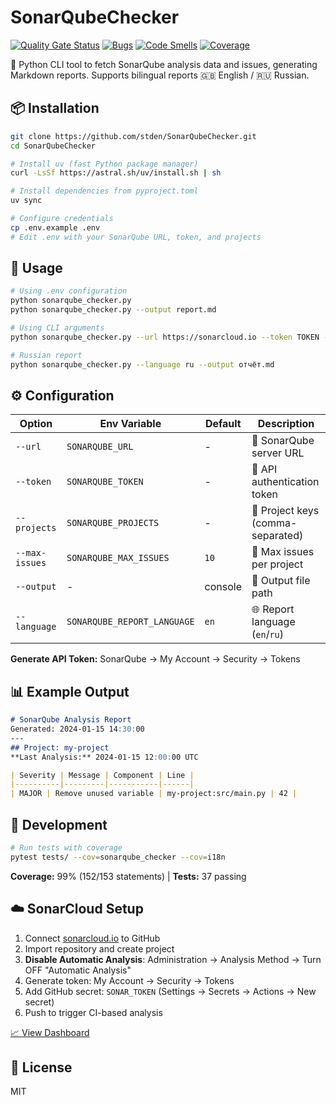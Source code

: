 # SonarQubeChecker

[![Quality Gate Status](https://sonarcloud.io/api/project_badges/measure?project=stden_SonarQubeChecker&metric=alert_status)](https://sonarcloud.io/summary/new_code?id=stden_SonarQubeChecker)
[![Bugs](https://sonarcloud.io/api/project_badges/measure?project=stden_SonarQubeChecker&metric=bugs)](https://sonarcloud.io/summary/new_code?id=stden_SonarQubeChecker)
[![Code Smells](https://sonarcloud.io/api/project_badges/measure?project=stden_SonarQubeChecker&metric=code_smells)](https://sonarcloud.io/summary/new_code?id=stden_SonarQubeChecker)
[![Coverage](https://sonarcloud.io/api/project_badges/measure?project=stden_SonarQubeChecker&metric=coverage)](https://sonarcloud.io/summary/new_code?id=stden_SonarQubeChecker)

🐍 Python CLI tool to fetch SonarQube analysis data and issues, generating Markdown reports. Supports bilingual reports 🇬🇧 English / 🇷🇺 Russian.

## 📦 Installation

```bash
git clone https://github.com/stden/SonarQubeChecker.git
cd SonarQubeChecker

# Install uv (fast Python package manager)
curl -LsSf https://astral.sh/uv/install.sh | sh

# Install dependencies from pyproject.toml
uv sync

# Configure credentials
cp .env.example .env
# Edit .env with your SonarQube URL, token, and projects
```

## 🚀 Usage

```bash
# Using .env configuration
python sonarqube_checker.py
python sonarqube_checker.py --output report.md

# Using CLI arguments
python sonarqube_checker.py --url https://sonarcloud.io --token TOKEN --projects proj1,proj2

# Russian report
python sonarqube_checker.py --language ru --output отчёт.md
```

## ⚙️ Configuration

| Option | Env Variable | Default | Description |
|--------|--------------|---------|-------------|
| `--url` | `SONARQUBE_URL` | - | 🔗 SonarQube server URL |
| `--token` | `SONARQUBE_TOKEN` | - | 🔑 API authentication token |
| `--projects` | `SONARQUBE_PROJECTS` | - | 📂 Project keys (comma-separated) |
| `--max-issues` | `SONARQUBE_MAX_ISSUES` | `10` | 🔢 Max issues per project |
| `--output` | - | console | 📄 Output file path |
| `--language` | `SONARQUBE_REPORT_LANGUAGE` | `en` | 🌐 Report language (`en`/`ru`) |

**Generate API Token:** SonarQube → My Account → Security → Tokens

## 📊 Example Output

```markdown
# SonarQube Analysis Report
Generated: 2024-01-15 14:30:00
---
## Project: my-project
**Last Analysis:** 2024-01-15 12:00:00 UTC

| Severity | Message | Component | Line |
|----------|---------|-----------|------|
| MAJOR | Remove unused variable | my-project:src/main.py | 42 |
```

## 🔧 Development

```bash
# Run tests with coverage
pytest tests/ --cov=sonarqube_checker --cov=i18n
```

**Coverage:** 99% (152/153 statements) | **Tests:** 37 passing

## ☁️ SonarCloud Setup

1. Connect [sonarcloud.io](https://sonarcloud.io) to GitHub
2. Import repository and create project
3. **Disable Automatic Analysis**: Administration → Analysis Method → Turn OFF "Automatic Analysis"
4. Generate token: My Account → Security → Tokens
5. Add GitHub secret: `SONAR_TOKEN` (Settings → Secrets → Actions → New secret)
6. Push to trigger CI-based analysis

[📈 View Dashboard](https://sonarcloud.io/summary/new_code?id=stden_SonarQubeChecker&branch=main)

## 📄 License

MIT